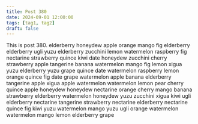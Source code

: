 ```yaml
---
title: Post 380
date: 2024-09-01 12:00:00
tags: [tag1, tag2]
draft: false
---
```

This is post 380.
elderberry
honeydew
apple
orange
mango
fig
elderberry
elderberry
ugli
yuzu
elderberry
zucchini
lemon
watermelon
raspberry
fig
nectarine
strawberry
quince
kiwi
date
honeydew
zucchini
cherry
strawberry
apple
tangerine
banana
watermelon
mango
fig
lemon
xigua
yuzu
elderberry
yuzu
grape
quince
date
watermelon
raspberry
lemon
orange
quince
fig
date
grape
watermelon
apple
banana
elderberry
tangerine
apple
xigua
apple
watermelon
watermelon
lemon
pear
cherry
quince
apple
honeydew
honeydew
nectarine
orange
cherry
mango
banana
strawberry
elderberry
watermelon
honeydew
yuzu
zucchini
xigua
kiwi
ugli
elderberry
nectarine
tangerine
strawberry
nectarine
elderberry
nectarine
quince
fig
kiwi
yuzu
watermelon
mango
yuzu
ugli
orange
watermelon
watermelon
mango
lemon
elderberry
grape
